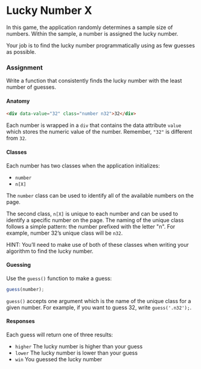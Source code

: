 # Lucky Number X

In this game, the application randomly determines a sample size of numbers. Within the sample, a number is assigned the lucky number.

Your job is to find the lucky number programmatically using as few guesses as possible.

### Assignment

Write a function that consistently finds the lucky number with the least number of guesses.

#### Anatomy

```html
<div data-value="32" class="number n32">32</div>
```

Each number is wrapped in a ```div``` that contains the data attribute ```value``` which stores the numeric value of the number. Remember, ```"32"``` is different from ```32```.

#### Classes

Each number has two classes when the application initializes: 

- ```number```
- ```n[X]```

The ```number``` class can be used to identify all of the available numbers on the page. 

The second class, ```n[X]``` is unique to each number and can be used to identify a specific number on the page. The naming of the unique class follows a simple pattern: the number prefixed with the letter "n". For example, number 32&rsquo;s unique class will be ```n32```. 

HINT: You&rsquo;ll need to make use of both of these classes when writing your algorithm to find the lucky number.

#### Guessing

Use the ```guess()``` function to make a guess:

```javascript
guess(number);
```

```guess()``` accepts one argument which is the name of the unique class for a given number. For example, if you want to guess 32, write ```guess('.n32');```.

#### Responses

Each guess will return one of three results: 

- ```higher``` The lucky number is higher than your guess
- ```lower``` The lucky number is lower than your guess
- ```win``` You guessed the lucky number